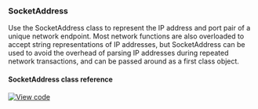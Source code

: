 ### SocketAddress

Use the SocketAddress class to represent the IP address and port pair of a unique network endpoint. Most network functions are also overloaded to accept string representations of IP addresses, but SocketAddress can be used to avoid the overhead of parsing IP addresses during repeated network transactions, and can be passed around as a first class object.

#### SocketAddress class reference

[![View code](https://www.mbed.com/embed/?type=library)](/docs/v5.4/mbed-os-api-doxy/class_socket_address.html)
